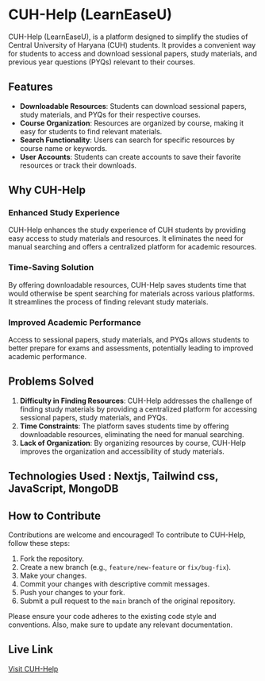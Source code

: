 # CUH-Help (LearnEaseU)

CUH-Help (LearnEaseU), is a platform designed to simplify the studies of Central University of Haryana (CUH) students. It provides a convenient way for students to access and download sessional papers, study materials, and previous year questions (PYQs) relevant to their courses.

## Features

- **Downloadable Resources**: Students can download sessional papers, study materials, and PYQs for their respective courses.
- **Course Organization**: Resources are organized by course, making it easy for students to find relevant materials.
- **Search Functionality**: Users can search for specific resources by course name or keywords.
- **User Accounts**: Students can create accounts to save their favorite resources or track their downloads.

## Why CUH-Help

### Enhanced Study Experience

CUH-Help enhances the study experience of CUH students by providing easy access to study materials and resources. It eliminates the need for manual searching and offers a centralized platform for academic resources.

### Time-Saving Solution

By offering downloadable resources, CUH-Help saves students time that would otherwise be spent searching for materials across various platforms. It streamlines the process of finding relevant study materials.

### Improved Academic Performance

Access to sessional papers, study materials, and PYQs allows students to better prepare for exams and assessments, potentially leading to improved academic performance.

## Problems Solved

1. **Difficulty in Finding Resources**: CUH-Help addresses the challenge of finding study materials by providing a centralized platform for accessing sessional papers, study materials, and PYQs.
2. **Time Constraints**: The platform saves students time by offering downloadable resources, eliminating the need for manual searching.
3. **Lack of Organization**: By organizing resources by course, CUH-Help improves the organization and accessibility of study materials.

## Technologies Used : Nextjs, Tailwind css, JavaScript, MongoDB

## How to Contribute

Contributions are welcome and encouraged! To contribute to CUH-Help, follow these steps:

1. Fork the repository.
2. Create a new branch (e.g., `feature/new-feature` or `fix/bug-fix`).
3. Make your changes.
4. Commit your changes with descriptive commit messages.
5. Push your changes to your fork.
6. Submit a pull request to the `main` branch of the original repository.

Please ensure your code adheres to the existing code style and conventions. Also, make sure to update any relevant documentation.

## Live Link

[Visit CUH-Help](https://learneaseu.vercel.app/)

